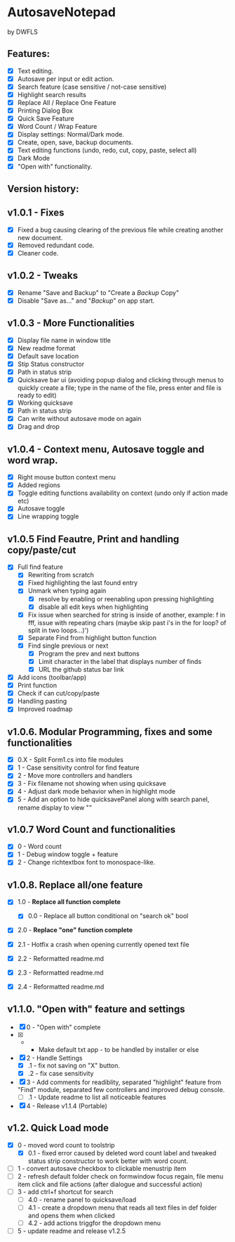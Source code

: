 # **AutosaveNotepad**
by DWFLS

## Features:
- [x] Text editing.
- [x] Autosave per input or edit action.
- [x] Search feature (case sensitive / not-case sensitive)
- [x] Highlight search results
- [x] Replace All / Replace One Feature
- [x] Printing Dialog Box
- [x] Quick Save Feature
- [x] Word Count / Wrap Feature
- [x] Display settings: Normal/Dark mode.
- [x] Create, open, save, backup documents.
- [x] Text editing functions (undo, redo, cut, copy, paste, select all)
- [x] Dark Mode
- [x] "Open with" functionality.

## Version history:

## **v1.0.1** - Fixes

- [x] Fixed a bug causing clearing of the previous file while creating another new document.
- [x] Removed redundant code.
- [x] Cleaner code.

## **v1.0.2** - Tweaks

- [x] Rename "Save and Backup" to "Create a *Backup* Copy"
- [x] Disable "Save as..." and "*Backup*" on app start.

## **v1.0.3** - More Functionalities

- [x] Display file name in window title
- [x] New readme format
- [x] Default save location
- [x] Stip Status constructor
- [x] Path in status strip
- [x] Quicksave bar ui (avoiding popup dialog and clicking through menus to quickly create a file; type in the name of the file, press enter and file is ready to edit)
- [x] Working quicksave
- [x] Path in status strip
- [x] Can write without autosave mode on again
- [x] Drag and drop

## **v1.0.4** - Context menu, Autosave toggle and word wrap.

- [x] Right mouse button context menu
- [x] Added regions
- [x] Toggle editing functions availability on context (undo only if action made etc)
- [x] Autosave toggle
- [x] Line wrapping toggle

## **v1.0.5** Find Feautre, Print and handling copy/paste/cut

- [x] Full find feature
	- [x] Rewriting from scratch
	- [x] Fixed highlighting the last found entry
	- [x] Unmark when typing again
		- [x] resolve by enabling or reenabling upon pressing highlighting
		- [x] disable all edit keys when highlighting
	- [x] Fix issue when searched for string is inside of another, example: f in fff, issue with repeating chars (maybe skip past i's in the for loop? of split in two loops...)')
	- [x] Separate Find from highlight button function
	- [x] Find single previous or next		
		- [x] Program the prev and next buttons
		- [x] Limit character in the label that displays number of finds
		- [x] URL the github status bar link
- [x] Add icons (toolbar/app)
- [x] Print function
- [x] Check if can cut/copy/paste
- [x] Handling pasting
- [x] Improved roadmap

## **v1.0.6.** Modular Programming, fixes and some functionalities 

- [x] 0.X - Split Form1.cs into file modules
- [x] 1 - Case sensitivity control for find feature
- [x] 2 - Move more controllers and handlers
- [x] 3 - Fix filename not showing when using quicksave
- [x] 4 - Adjust dark mode behavior when in highlight mode
- [x] 5 - Add an option to hide quicksavePanel along with search panel, rename display to view ""

## **v1.0.7** Word Count and functionalities

- [x] 0 - Word count
- [x] 1 - Debug window toggle + feature
- [x] 2 - Change richtextbox font to monospace-like.

## **v1.0.8.** Replace all/one feature
	
- [x] 1.0 - **Replace all function complete**
	- [x] 0.0 - Replace all button conditional on "search ok" bool
- [x] 2.0 - **Replace "one" function complete**
- [x] 2.1 - Hotfix a crash when opening currently opened text file
- [x] 2.2 - Reformatted readme.md
- [x] 2.3 - Reformatted readme.md
- [x] 2.4 - Reformatted readme.md


## **v1.1.0.** "Open with" feature and settings
- [x] 0 - "Open with" complete
- [x] - - Make default txt app - to be handled by installer or else
- [x] 2 - Handle Settings
	- [x] .1 - fix not saving on "X" button.
	- [x] .2 - fix case sensitivity
- [x] 3 - Add comments for readiblity, separated "highlight" feature from "Find" module, separated few controllers and improved debug console.
	- [ ] .1 - Update readme to list all noticeable features
- [x] 4 - Release v1.1.4 (Portable)

## **v1.2.** Quick Load mode
- [x] 0 - moved word count to toolstrip
	- [x] 0.1 - fixed error caused by deleted word count label and tweaked status strip constructor to work better with word count.
- [ ] 1 - convert autosave checkbox to clickable menustrip item
- [ ] 2 - refresh default folder check on formwindow focus regain, file menu item click and file actions (after dialogue and successful action)
- [ ] 3 - add ctrl+f shortcut for search
	- [ ] 4.0 - rename panel to quicksave/load
	- [ ] 4.1 - create a dropdown menu that reads all text files in def folder and opens them when clicked
	- [ ] 4.2 - add actions triggfor the dropdown menu
- [ ] 5 - update readme and release v1.2.5